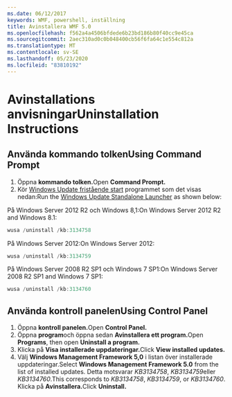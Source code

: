 ```yaml
---
ms.date: 06/12/2017
keywords: WMF, powershell, inställning
title: Avinstallera WMF 5.0
ms.openlocfilehash: f562a4a4506bfdede6b23bd186b80f40cc9e45ca
ms.sourcegitcommit: 2aec310ad0c0b048400cb56f6fa64c1e554c812a
ms.translationtype: MT
ms.contentlocale: sv-SE
ms.lasthandoff: 05/23/2020
ms.locfileid: "83810192"
---
```

# <a name="uninstallation-instructions"></a><span data-ttu-id="0cab1-103">Avinstallations anvisningar</span><span class="sxs-lookup"><span data-stu-id="0cab1-103">Uninstallation Instructions</span></span>

## <a name="using-command-prompt"></a><span data-ttu-id="0cab1-104">Använda kommando tolken</span><span class="sxs-lookup"><span data-stu-id="0cab1-104">Using Command Prompt</span></span>

1. <span data-ttu-id="0cab1-105">Öppna **kommando tolken.**</span><span class="sxs-lookup"><span data-stu-id="0cab1-105">Open **Command Prompt.**</span></span>
2. <span data-ttu-id="0cab1-106">Kör [Windows Update fristående start](https://support.microsoft.com/en-us/kb/934307) programmet som det visas nedan:</span><span class="sxs-lookup"><span data-stu-id="0cab1-106">Run the [Windows Update Standalone Launcher](https://support.microsoft.com/en-us/kb/934307) as shown below:</span></span>

<span data-ttu-id="0cab1-107">På Windows Server 2012 R2 och Windows 8,1:</span><span class="sxs-lookup"><span data-stu-id="0cab1-107">On Windows Server 2012 R2 and Windows 8.1:</span></span>

```powershell
wusa /uninstall /kb:3134758
```

<span data-ttu-id="0cab1-108">På Windows Server 2012:</span><span class="sxs-lookup"><span data-stu-id="0cab1-108">On Windows Server 2012:</span></span>

```powershell
wusa /uninstall /kb:3134759
```

<span data-ttu-id="0cab1-109">På Windows Server 2008 R2 SP1 och Windows 7 SP1:</span><span class="sxs-lookup"><span data-stu-id="0cab1-109">On Windows Server 2008 R2 SP1 and Windows 7 SP1:</span></span>

```powershell
wusa /uninstall /kb:3134760
```

## <a name="using-control-panel"></a><span data-ttu-id="0cab1-110">Använda kontroll panelen</span><span class="sxs-lookup"><span data-stu-id="0cab1-110">Using Control Panel</span></span>

1. <span data-ttu-id="0cab1-111">Öppna **kontroll panelen.**</span><span class="sxs-lookup"><span data-stu-id="0cab1-111">Open **Control Panel.**</span></span>
2. <span data-ttu-id="0cab1-112">Öppna **program**och öppna sedan **Avinstallera ett program.**</span><span class="sxs-lookup"><span data-stu-id="0cab1-112">Open **Programs**, then open **Uninstall a program.**</span></span>
3. <span data-ttu-id="0cab1-113">Klicka på **Visa installerade uppdateringar.**</span><span class="sxs-lookup"><span data-stu-id="0cab1-113">Click **View installed updates.**</span></span>
4. <span data-ttu-id="0cab1-114">Välj **Windows Management Framework 5,0** i listan över installerade uppdateringar.</span><span class="sxs-lookup"><span data-stu-id="0cab1-114">Select **Windows Management Framework 5.0** from the list of installed updates.</span></span> <span data-ttu-id="0cab1-115">Detta motsvarar *KB3134758*, *KB3134759*eller *KB3134760*.</span><span class="sxs-lookup"><span data-stu-id="0cab1-115">This corresponds to *KB3134758*, *KB3134759*, or *KB3134760*.</span></span> <span data-ttu-id="0cab1-116">Klicka på **Avinstallera.**</span><span class="sxs-lookup"><span data-stu-id="0cab1-116">Click **Uninstall.**</span></span>
